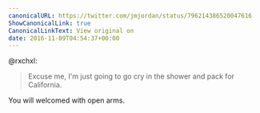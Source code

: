 ```yaml
---
canonicalURL: https://twitter.com/jmjordan/status/796214386520047616
ShowCanonicalLink: true
CanonicalLinkText: View original on
date: 2016-11-09T04:54:37+00:00
---
```

@rxchxl:

> Excuse me, I'm just going to go cry in the shower and pack for California.

You will welcomed with open arms.
